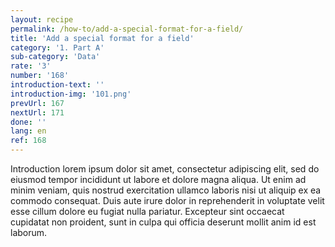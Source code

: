```yaml
---
layout: recipe
permalink: /how-to/add-a-special-format-for-a-field/
title: 'Add a special format for a field'
category: '1. Part A'
sub-category: 'Data'
rate: '3'
number: '168'
introduction-text: ''
introduction-img: '101.png'
prevUrl: 167
nextUrl: 171
done: ''
lang: en
ref: 168
---
```


Introduction lorem ipsum dolor sit amet, consectetur adipiscing elit, sed do eiusmod tempor incididunt ut labore et dolore magna aliqua. Ut enim ad minim veniam, quis nostrud exercitation ullamco laboris nisi ut aliquip ex ea commodo consequat. Duis aute irure dolor in reprehenderit in voluptate velit esse cillum dolore eu fugiat nulla pariatur. Excepteur sint occaecat cupidatat non proident, sunt in culpa qui officia deserunt mollit anim id est laborum.


